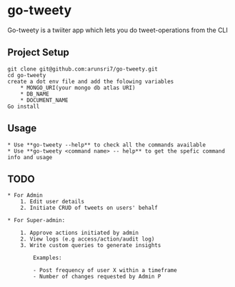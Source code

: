 # go-tweety

Go-tweety is a twiiter app which lets you do tweet-operations from the CLI

## Project Setup 
    git clone git@github.com:arunsri7/go-tweety.git
    cd go-tweety
    create a dot env file and add the folowing variables
        * MONGO_URI(your mongo db atlas URI)
        * DB_NAME 
        * DOCUMENT_NAME 
    Go install

## Usage
    * Use **go-tweety --help** to check all the commands available
    * Use **go-tweety <command name> -- help** to get the spefic command info and usage

## TODO
    * For Admin 
        1. Edit user details
        2. Initiate CRUD of tweets on users' behalf

    * For Super-admin:

        1. Approve actions initiated by admin
        2. View logs (e.g access/action/audit log)
        3. Write custom queries to generate insights

            Examples:

            - Post frequency of user X within a timeframe
            - Number of changes requested by Admin P
            